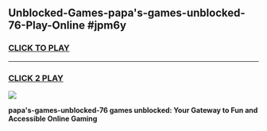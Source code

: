 
## Unblocked-Games-papa's-games-unblocked-76-Play-Online #jpm6y
<h3>
<a href="https://news.freeplayer.one?title=papa's-games-unblocked-76&ref=3">CLICK TO PLAY</a></h3>
<hr>

<h3>
<a href="https://news.freeplayer.one?title=papa's-games-unblocked-76&ref=3">CLICK 2 PLAY</a>
  
</h3>

<a href="https://news.freeplayer.one?title=papa's-games-unblocked-76&ref=3"><img src="https://clearcache.store/games.png"></a>


**papa's-games-unblocked-76 games unblocked: Your Gateway to Fun and Accessible Online Gaming**
